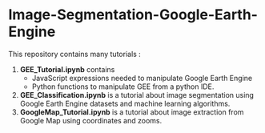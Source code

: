 # Image-Segmentation-Google-Earth-Engine

This repository contains many tutorials :
1. **GEE_Tutorial.ipynb** contains 
    - JavaScript expressions needed to manipulate Google Earth Engine 
    - Python functions to manipulate GEE from a python IDE.
2. **GEE_Classification.ipynb** is a tutorial about image segmentation using Google Earth Engine datasets and machine learning algorithms.
3. **GoogleMap_Tutorial.ipynb** is a tutorial about image extraction from Google Map using coordinates and zooms.
